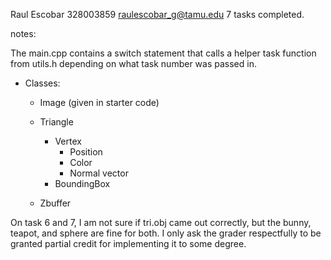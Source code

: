 Raul Escobar
328003859
raulescobar_g@tamu.edu
7 tasks completed.


notes:

The main.cpp contains a switch statement that calls a helper task function from utils.h depending on what task number was passed in.

 - Classes:
    
    - Image (given in starter code)

    - Triangle
        - Vertex
            - Position
            - Color
            - Normal vector 
        - BoundingBox

    - Zbuffer

On task 6 and 7, I am not sure if tri.obj came out correctly, but the bunny, teapot, and sphere are fine for both. I only ask the grader respectfully to be granted partial credit for implementing it to some degree.
